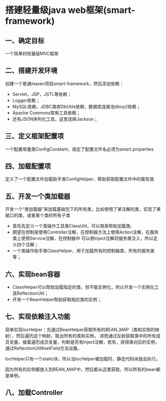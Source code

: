 # 搭建轻量级java web框架(smart-framework)

## 一、确定目标

一个简单的轻量级MVC框架

## 二、搭建开发环境

创建一个普通maven项目smart-framework，然后添加依赖：
* Servlet，JSP，JSTL等依赖；
* Logger依赖；
* MySQL依赖，JDBC类库DbUtils依赖，数据库连接池dbcp2依赖；
* Apache Commons常用工具依赖；
* 还有JSON序列化工具，这里选择Jackson；

## 三、定义框架配置项

一个配置常量类ConfigConstant，规定了配置文件名必须为smart.properties

## 四、加载配置项

定义了一个配置文件加载助手类ConfigHelper，帮助获取配置文件中的属性值

## 五、开发一个类加载器

开发一个“类加载器”来加载基础包下的所有类，比如使用了某注解的类，实现了某接口的类，或者某个类的所有子类

* 首先先定义一个类操作工具类ClassUtil，可以用来帮助加载类;
* 期望在控制层使用Controller注解，在控制器方法上使用Action注解，在服务类上使用Service注解，在控制器中
可以用Inject注解将服务类注入，所以定义四个注解；
* 一个类操作助手类ClassHelper，用于加载所有的控制器类，所有的服务类等；

## 六、实现bean容器

* ClassHelper可以帮助加载指定的类，但不能实例化，所以开发一个实例化工具ReflectionUtil；
* 开发一个BeanHelper帮助获取相应类的实例；

## 七、实现依赖注入功能

简单实现IocHelper：先通过BeanHelper获取所有的BEAN_MAP（类和实例的映射），然后遍历这个映射，取出所有的类和实例，
进而通过反射获取类中的所有成员变量，接着遍历成员变量，判断是否有Inject注解，若有，获得类对应的实例，
通过ReflectionUtil#setField方法设置。

IocHelper只有一个static块，所以当IocHelper被加载时，静态代码块就会执行。

因为所有的实例都放入到BEAN_MAP中，然后都从这里获取，所以所有的bean都是单例。

## 八、加载Controller


